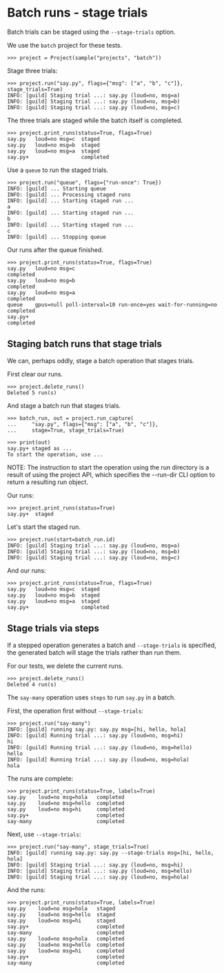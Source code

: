 # Batch runs - stage trials

Batch trials can be staged using the `--stage-trials` option.

We use the `batch` project for these tests.

    >>> project = Project(sample("projects", "batch"))

Stage three trials:

    >>> project.run("say.py", flags={"msg": ["a", "b", "c"]}, stage_trials=True)
    INFO: [guild] Staging trial ...: say.py (loud=no, msg=a)
    INFO: [guild] Staging trial ...: say.py (loud=no, msg=b)
    INFO: [guild] Staging trial ...: say.py (loud=no, msg=c)

The three trials are staged while the batch itself is completed.

    >>> project.print_runs(status=True, flags=True)
    say.py   loud=no msg=c  staged
    say.py   loud=no msg=b  staged
    say.py   loud=no msg=a  staged
    say.py+                 completed

Use a `queue` to run the staged trials.

    >>> project.run("queue", flags={"run-once": True})
    INFO: [guild] ... Starting queue
    INFO: [guild] ... Processing staged runs
    INFO: [guild] ... Starting staged run ...
    a
    INFO: [guild] ... Starting staged run ...
    b
    INFO: [guild] ... Starting staged run ...
    c
    INFO: [guild] ... Stopping queue

Our runs after the queue finished.

    >>> project.print_runs(status=True, flags=True)
    say.py   loud=no msg=c                                                completed
    say.py   loud=no msg=b                                                completed
    say.py   loud=no msg=a                                                completed
    queue    gpus=null poll-interval=10 run-once=yes wait-for-running=no  completed
    say.py+                                                               completed

## Staging batch runs that stage trials

We can, perhaps oddly, stage a batch operation that stages trials.

First clear our runs.

    >>> project.delete_runs()
    Deleted 5 run(s)

And stage a batch run that stages trials.

    >>> batch_run, out = project.run_capture(
    ...     "say.py", flags={"msg": ["a", "b", "c"]},
    ...     stage=True, stage_trials=True)

    >>> print(out)
    say.py+ staged as ...
    To start the operation, use ...

NOTE: The instruction to start the operation using the run directory
is a result of using the project API, which specifies the --run-dir
CLI option to return a resulting run object.

Our runs:

    >>> project.print_runs(status=True)
    say.py+  staged

Let's start the staged run.

    >>> project.run(start=batch_run.id)
    INFO: [guild] Staging trial ...: say.py (loud=no, msg=a)
    INFO: [guild] Staging trial ...: say.py (loud=no, msg=b)
    INFO: [guild] Staging trial ...: say.py (loud=no, msg=c)

And our runs:

    >>> project.print_runs(status=True, flags=True)
    say.py   loud=no msg=c  staged
    say.py   loud=no msg=b  staged
    say.py   loud=no msg=a  staged
    say.py+                 completed

## Stage trials via steps

If a stepped operation generates a batch and `--stage-trials` is
specified, the generated batch will stage the trials rather than run
them.

For our tests, we delete the current runs.

    >>> project.delete_runs()
    Deleted 4 run(s)

The `say-many` operation uses `steps` to run `say.py` in a batch.

First, the operation first without `--stage-trials`:

    >>> project.run("say-many")
    INFO: [guild] running say.py: say.py msg=[hi, hello, hola]
    INFO: [guild] Running trial ...: say.py (loud=no, msg=hi)
    hi
    INFO: [guild] Running trial ...: say.py (loud=no, msg=hello)
    hello
    INFO: [guild] Running trial ...: say.py (loud=no, msg=hola)
    hola

The runs are complete:

    >>> project.print_runs(status=True, labels=True)
    say.py    loud=no msg=hola   completed
    say.py    loud=no msg=hello  completed
    say.py    loud=no msg=hi     completed
    say.py+                      completed
    say-many                     completed

Next, use `--stage-trials`:

    >>> project.run("say-many", stage_trials=True)
    INFO: [guild] running say.py: say.py --stage-trials msg=[hi, hello, hola]
    INFO: [guild] Staging trial ...: say.py (loud=no, msg=hi)
    INFO: [guild] Staging trial ...: say.py (loud=no, msg=hello)
    INFO: [guild] Staging trial ...: say.py (loud=no, msg=hola)

And the runs:

    >>> project.print_runs(status=True, labels=True)
    say.py    loud=no msg=hola   staged
    say.py    loud=no msg=hello  staged
    say.py    loud=no msg=hi     staged
    say.py+                      completed
    say-many                     completed
    say.py    loud=no msg=hola   completed
    say.py    loud=no msg=hello  completed
    say.py    loud=no msg=hi     completed
    say.py+                      completed
    say-many                     completed

